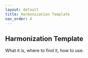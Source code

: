 ```yaml
---
layout: default
title: Harmonization Template
nav_order: 4
---
```


## Harmonization Template

What it is, where to find it, how to use.
